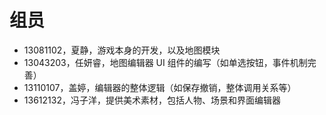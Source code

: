 # 组员
* 13081102，夏静，游戏本身的开发，以及地图模块
* 13043203，任妍睿，地图编辑器 UI 组件的编写（如单选按钮，事件机制完善）
* 13110107，盖婷，编辑器的整体逻辑（如保存撤销，整体调用关系等）
* 13612132，冯子洋，提供美术素材，包括人物、场景和界面编辑器